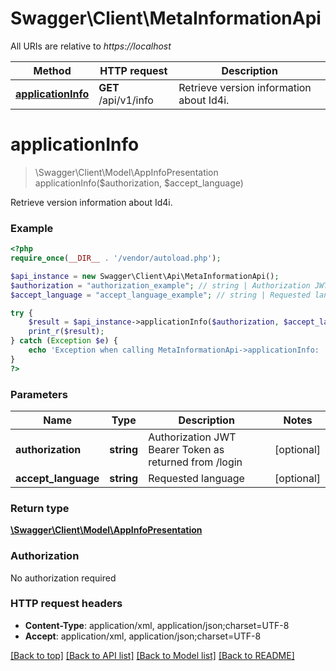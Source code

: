 # Swagger\Client\MetaInformationApi

All URIs are relative to *https://localhost*

Method | HTTP request | Description
------------- | ------------- | -------------
[**applicationInfo**](MetaInformationApi.md#applicationInfo) | **GET** /api/v1/info | Retrieve version information about Id4i.


# **applicationInfo**
> \Swagger\Client\Model\AppInfoPresentation applicationInfo($authorization, $accept_language)

Retrieve version information about Id4i.

### Example
```php
<?php
require_once(__DIR__ . '/vendor/autoload.php');

$api_instance = new Swagger\Client\Api\MetaInformationApi();
$authorization = "authorization_example"; // string | Authorization JWT Bearer Token as returned from /login
$accept_language = "accept_language_example"; // string | Requested language

try {
    $result = $api_instance->applicationInfo($authorization, $accept_language);
    print_r($result);
} catch (Exception $e) {
    echo 'Exception when calling MetaInformationApi->applicationInfo: ', $e->getMessage(), PHP_EOL;
}
?>
```

### Parameters

Name | Type | Description  | Notes
------------- | ------------- | ------------- | -------------
 **authorization** | **string**| Authorization JWT Bearer Token as returned from /login | [optional]
 **accept_language** | **string**| Requested language | [optional]

### Return type

[**\Swagger\Client\Model\AppInfoPresentation**](../Model/AppInfoPresentation.md)

### Authorization

No authorization required

### HTTP request headers

 - **Content-Type**: application/xml, application/json;charset=UTF-8
 - **Accept**: application/xml, application/json;charset=UTF-8

[[Back to top]](#) [[Back to API list]](../../README.md#documentation-for-api-endpoints) [[Back to Model list]](../../README.md#documentation-for-models) [[Back to README]](../../README.md)

